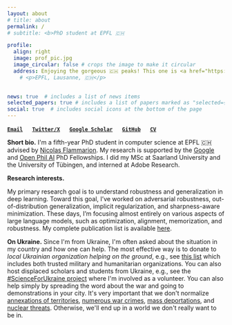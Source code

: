 ```yaml
---
layout: about
# title: about
permalink: /
# subtitle: <b>PhD student at EPFL 🇨🇭 

profile:
  align: right
  image: prof_pic.jpg
  image_circular: false # crops the image to make it circular
  address: Enjoying the gorgeous 🇨🇭 peaks! This one is <a href="https://en.wikipedia.org/wiki/Rochers_de_Naye">Rochers de Naye</a>. #>
    # <p>EPFL, Lausanne, 🇨🇭</p>
    

news: true  # includes a list of news items
selected_papers: true # includes a list of papers marked as "selected={true}"
social: true  # includes social icons at the bottom of the page
---
```



**[`Email`](mailto:maksym@andriushchenko.me)** &emsp; 
**[`Twitter/X`](https://twitter.com/maksym_andr)** &emsp; 
**[`Google Scholar`](https://scholar.google.com/citations?user=ZNtuJYoAAAAJ)** &emsp; 
**[`GitHub`](https://github.com/max-andr)** &emsp; 
**[`CV`](assets/pdf/cv.pdf)**

<!-- github_username: max-andr # your GitHub user name
# gitlab_username: # your GitLab user name
twitter_username: maksym_andr # your Twitter handle
linkedin_username: maksym-andriushchenko # your LinkedIn user name
scholar_userid: ZNtuJYoAAAAJ -->

**Short bio.** I'm a fifth-year PhD student in computer science at EPFL 🇨🇭 advised by [Nicolas Flammarion](https://people.epfl.ch/nicolas.flammarion). My research is supported by the [Google](https://research.google/outreach/phd-fellowship/recipients/) and [Open Phil AI](https://www.openphilanthropy.org/grants/open-phil-ai-fellowship-2022-class/) PhD Fellowships. I did my MSc at Saarland University and the University of Tübingen, and interned at Adobe Research. 
<!-- My current research mainly focuses on developing a better understanding of the training dynamics of deep networks and their adversarial robustness.  -->
<!-- **Formal bio.** Maksym Andriushchenko is a fourth-year PhD student in computer science at EPFL (École Polytechnique Fédérale de Lausanne) in Switzerland. He obtained his MSc from Saarland University, Germany. His research mainly focuses on how to better understand the training dynamics of deep networks and make machine learning algorithms adversarially robust. Maksym has published eleven papers at major machine learning and computer vision conferences (NeurIPS, ICML, ICLR, CVPR, ECCV, etc). His research is supported by the Google and OpenPhil PhD Fellowships. -->


**Research interests.**
<!-- My primary research goal is to understand generalization in deep learning. I'm interested in the training dynamics of commonly used algorithms (e.g., [SGD with large step sizes](https://arxiv.org/abs/2210.05337), [sharpness-aware minimization](https://arxiv.org/abs/2206.06232), [fine-tuning language models](https://arxiv.org/abs/2006.04884)), adversarial robustness ([formal guarantees](https://arxiv.org/abs/1705.08475), [square attack](https://arxiv.org/abs/1912.00049), [fast adversarial training](https://arxiv.org/abs/2007.02617), [RobustBench](https://arxiv.org/abs/2010.09670)), and out-of-distribution generalization ([curious ReLU properties](https://arxiv.org/abs/1812.05720), generalization to image [corruptions](https://arxiv.org/abs/2103.02325) and [digital manipulations](https://arxiv.org/abs/2202.12860)).  -->
<!-- My primary research goal is to *understand generalization in deep learning*. Towards this goal, I've worked on adversarial robustness, out-of-distribution generalization, implicit regularization, and sharpness-aware minimization. These days, I'm looking more into optimization and generalization properties of language models. My full publication list is available [here](https://scholar.google.com/citations?user=ZNtuJYoAAAAJ). -->
My primary research goal is to understand robustness and generalization in deep learning. Toward this goal, I’ve worked on adversarial robustness, out-of-distribution generalization, implicit regularization, and sharpness-aware minimization. These days, I’m focusing almost entirely on various aspects of large language models, such as optimization, alignment, memorization, and robustness. My complete publication list is available [here](https://scholar.google.com/citations?user=ZNtuJYoAAAAJ).


**On Ukraine.** Since I'm from Ukraine, I'm often asked about the situation in my country and how one can help. The most effective way is to donate to *local Ukrainian organization helping on the ground*, e.g., see [this list](https://standforukraine.com/) which includes both trusted military and humanitarian organizations. You can also host displaced scholars and students from Ukraine, e.g., see the [#ScienceForUkraine project](https://scienceforukraine.eu/) where I'm involved as a volunteer. You can also help simply by spreading the word about the war and going to demonstrations in your city. It's very important that we don't normalize [annexations of territories](https://en.wikipedia.org/wiki/2022_annexation_referendums_in_Russian-occupied_Ukraine), [numerous war crimes](https://en.wikipedia.org/wiki/War_crimes_in_the_2022_Russian_invasion_of_Ukraine), [mass deportations](https://theconversation.com/ukraine-war-reports-of-mass-deportations-recall-russias-dark-history-of-forcible-relocations-190272), and [nuclear threats](https://www.theatlantic.com/newsletters/archive/2022/09/russias-nuclear-threats/671571/). Otherwise, we'll end up in a world we don't really want to be in.


<!-- ## highlight -->

<!-- Check our ICML'22 paper -->
<!-- ![sam](./assets/img/publication_preview/sam_paper.png) -->
<!-- <div style="text-align: center;">
  <img src="./assets/img/publication_preview/sam_paper.png" alt="SAM slide" width="75%"/>
</div> -->



<!-- ## selected publications
Full list: **[google scholar](https://scholar.google.com/citations?user=ZNtuJYoAAAAJ)**

**M. Andriushchenko**, N. Flammarion. *[Towards Understanding Sharpness-Aware Minimization](https://arxiv.org/abs/2206.06232)* (ICML'22)

**M. Andriushchenko**, X. Li, G. Oxholm, T. Gittings, T. Bui, N. Flammarion, J. Collomosse *[ARIA: Adversarially Robust Image Attribution](https://arxiv.org/abs/2202.12860)* (CVPR'22 Workshop on Media Forensics)

F. Croce\*, **M. Andriushchenko\***, V. Sehwag*, N. Flammarion, M. Chiang, P. Mittal, M. Hein. RobustBench: a standardized adversarial robustness benchmark (NeurIPS'21 Datasets and Benchmarks Track, Best Paper Honorable Mention Prize at ICLR'21 Workshop on Security and Safety in Machine Learning Systems)

M. Mosbach, **M. Andriushchenko**, D. Klakow. On the Stability of Fine-tuning BERT: Misconceptions, Explanations, and Strong Baselines (ICLR'21)

**M. Andriushchenko**, N. Flammarion. Understanding and Improving Fast Adversarial training (NeurIPS'20) 

**M. Andriushchenko\***, F. Croce\*, N. Flammarion, M. Hein. Square Attack: a query-efficient black-box adversarial attack via random search (ECCV'20)

**M. Andriushchenko**, M. Hein. Provably Robust Boosted Decision Stumps and Trees against Adversarial Attacks
(NeurIPS'19)

M. Hein, **M. Andriushchenko**, J. Bitterwolf. Why ReLU networks yield high-confidence predictions far away from the training data and how to mitigate the problem (oral at CVPR'19, 5.6% acceptance rate)

M. Hein and **M. Andriushchenko**. Formal Guarantees on the Robustness of a Classifier Against Adversarial Manipulation (NeurIPS'17) -->